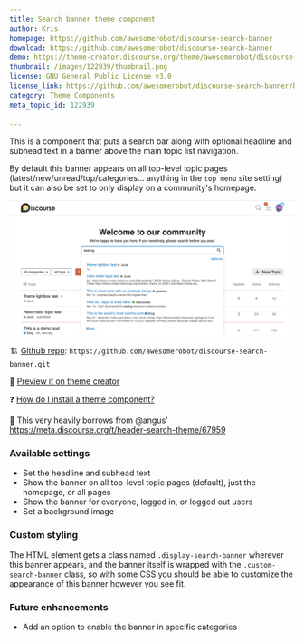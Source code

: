 ```yaml
---
title: Search banner theme component
author: Kris
homepage: https://github.com/awesomerobot/discourse-search-banner
download: https://github.com/awesomerobot/discourse-search-banner
demo: https://theme-creator.discourse.org/theme/awesomerobot/discourse-search-banner
thumbnail: /images/122939/thumbnail.png
license: GNU General Public License v3.0
license_link: https://github.com/awesomerobot/discourse-search-banner/blob/master/LICENSE
category: Theme Components
meta_topic_id: 122939

---
```

This is a component that puts a search bar along with optional headline and subhead text in a banner above the main topic list navigation. 

By default this banner appears on all top-level topic pages (latest/new/unread/top/categories... anything in the `top menu` site setting) but it can also be set to only display on a community's homepage.

![17%20PM: 690x326](/images/122939/2Z6exUfF0VM7H6RD3mwDirDWI4r.png) 


:building_construction: [Github repo](https://github.com/awesomerobot/discourse-search-banner): `https://github.com/awesomerobot/discourse-search-banner.git`

:telescope: [Preview it on theme creator](https://theme-creator.discourse.org/theme/awesomerobot/discourse-search-banner )

:question:  [How do I install a theme component?](https://meta.discourse.org/t/how-do-i-install-a-theme-or-theme-component/63682)


:sparkling_heart: This very heavily borrows from @angus' https://meta.discourse.org/t/header-search-theme/67959 


### Available settings

* Set the headline and subhead text
* Show the banner on all top-level topic pages (default), just the homepage, or all pages
* Show the banner for everyone, logged in, or logged out users 
* Set a background image

### Custom styling

The HTML element gets a class named `.display-search-banner` wherever this banner appears, and the banner itself is wrapped with the `.custom-search-banner` class, so with some CSS you should be able to customize the appearance of this banner however you see fit.


### Future enhancements 

* Add an option to enable the banner in specific categories